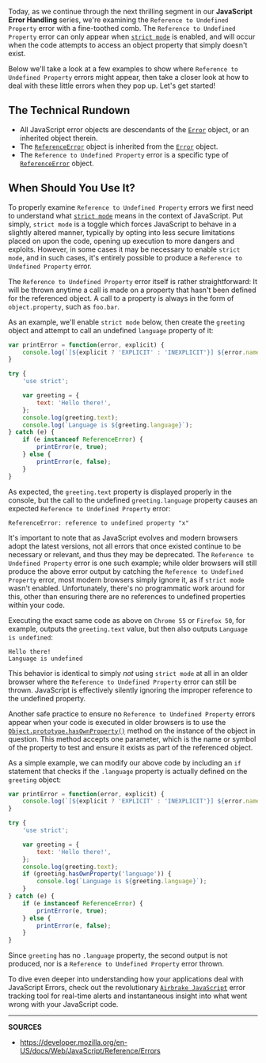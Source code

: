 Today, as we continue through the next thrilling segment in our __JavaScript Error Handling__ series, we're examining the `Reference to Undefined Property` error with a fine-toothed comb.  The `Reference to Undefined Property` error can only appear when [`strict mode`] is enabled, and will occur when the code attempts to access an object property that simply doesn't exist.

Below we'll take a look at a few examples to show where `Reference to Undefined Property` errors might appear, then take a closer look at how to deal with these little errors when they pop up.  Let's get started!

## The Technical Rundown

- All JavaScript error objects are descendants of the [`Error`] object, or an inherited object therein.
- The [`ReferenceError`] object is inherited from the [`Error`] object.
- The `Reference to Undefined Property` error is a specific type of [`ReferenceError`] object.

## When Should You Use It?

To properly examine `Reference to Undefined Property` errors we first need to understand what [`strict mode`] means in the context of JavaScript.  Put simply, `strict mode` is a toggle which forces JavaScript to behave in a slightly altered manner, typically by opting into less secure limitations placed on upon the code, opening up execution to more dangers and exploits.  However, in some cases it may be necessary to enable `strict mode`, and in such cases, it's entirely possible to produce a `Reference to Undefined Property` error.

The `Reference to Undefined Property` error itself is rather straightforward: It will be thrown anytime a call is made on a property that hasn't been defined for the referenced object.  A call to a property is always in the form of `object.property`, such as `foo.bar`.

As an example, we'll enable `strict mode` below, then create the `greeting` object and attempt to call an undefined `language` property of it:

```js
var printError = function(error, explicit) {
    console.log(`[${explicit ? 'EXPLICIT' : 'INEXPLICIT'}] ${error.name}: ${error.message}`);
}

try {
    'use strict';

    var greeting = {
        text: 'Hello there!',
    };
    console.log(greeting.text);
    console.log(`Language is ${greeting.language}`);
} catch (e) {
    if (e instanceof ReferenceError) {
        printError(e, true);
    } else {
        printError(e, false);
    }
}
```

As expected, the `greeting.text` property is displayed properly in the console, but the call to the undefined `greeting.language` property causes an expected `Reference to Undefined Property` error:

```
ReferenceError: reference to undefined property "x"
```

It's important to note that as JavaScript evolves and modern browsers adopt the latest versions, not all errors that once existed continue to be necessary or relevant, and thus they may be deprecated.  The `Reference to Undefined Property` error is one such example; while older browsers will still produce the above error output by catching the `Reference to Undefined Property` error, most modern browsers simply ignore it, as if `strict mode` wasn't enabled.  Unfortunately, there's no programmatic work around for this, other than ensuring there are no references to undefined properties within your code.

Executing the exact same code as above on `Chrome 55` or `Firefox 50`, for example, outputs the `greeting.text` value, but then also outputs `Language is undefined`:

```
Hello there!
Language is undefined
```

This behavior is identical to simply _not_ using `strict mode` at all in an older browser where the `Reference to Undefined Property` error can still be thrown.  JavaScript is effectively silently ignoring the improper reference to the undefined property.

Another safe practice to ensure no `Reference to Undefined Property` errors appear when your code is executed in older browsers is to use the [`Object.prototype.hasOwnProperty()`] method on the instance of the object in question.  This method accepts one parameter, which is the name or symbol of the property to test and ensure it exists as part of the referenced object.

As a simple example, we can modify our above code by including an `if` statement that checks if the `.language` property is actually defined on the `greeting` object:

```js
var printError = function(error, explicit) {
    console.log(`[${explicit ? 'EXPLICIT' : 'INEXPLICIT'}] ${error.name}: ${error.message}`);
}

try {
    'use strict';

    var greeting = {
        text: 'Hello there!',
    };
    console.log(greeting.text);
    if (greeting.hasOwnProperty('language')) {
        console.log(`Language is ${greeting.language}`);
    }
} catch (e) {
    if (e instanceof ReferenceError) {
        printError(e, true);
    } else {
        printError(e, false);
    }
}
```

Since `greeting` has no `.language` property, the second output is not produced, nor is a `Reference to Undefined Property` error thrown.

To dive even deeper into understanding how your applications deal with JavaScript Errors, check out the revolutionary [`Airbrake JavaScript`] error tracking tool for real-time alerts and instantaneous insight into what went wrong with your JavaScript code.

[`Airbrake JavaScript`]: https://airbrake.io/languages/javascript_exception_handler
[`Error`]: https://airbrake.io/blog/javascript-error-handling/javascript-error-hierarchy
[`JavaScript Errors`]: https://airbrake.io/blog/javascript-error-handling/javascript-error-hierarchy
[`ReferenceError`]: https://developer.mozilla.org/en-US/docs/Web/JavaScript/Reference/Global_Objects/ReferenceError
[`Strict Mode`]: https://developer.mozilla.org/en-US/docs/Web/JavaScript/Reference/Strict_mode
[`Object.prototype.hasOwnProperty()`]: https://developer.mozilla.org/en-US/docs/Web/JavaScript/Reference/Global_Objects/Object/hasOwnProperty


---

__SOURCES__

- https://developer.mozilla.org/en-US/docs/Web/JavaScript/Reference/Errors
